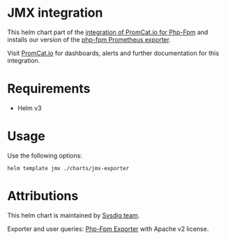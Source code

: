 # JMX integration
This helm chart part of the [integration of PromCat.io for Php-Fpm](https://promcat.io/apps/php-fpm) and installs our version of the [php-fpm Prometheus exporter](https://github.com/hipages/php-fpm_exporter).

Visit [PromCat.io](https://promcat.io/apps/php-fpm) for dashboards, alerts and further documentation for this integration. 

# Requirements
* Helm v3

# Usage

Use the following options: 
```
helm template jmx ./charts/jmx-exporter
```
# Attributions
This helm chart is maintained by [Sysdig team](https://sysdig.com/).

Exporter and user queries: [Php-Fpm Exporter](https://github.com/hipages/php-fpm_exporter) with Apache v2 license. 
